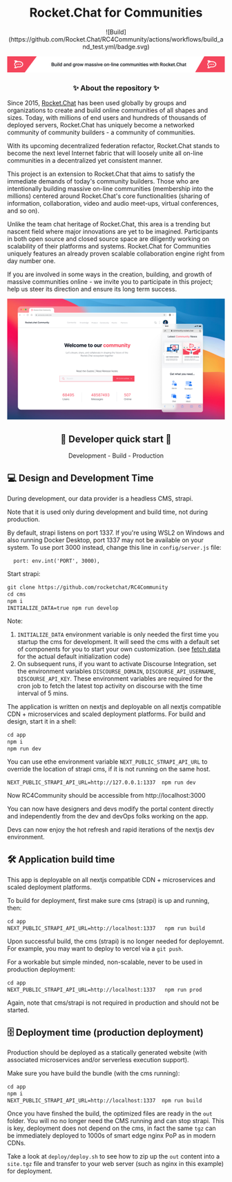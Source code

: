 <h1 align='center'>Rocket.Chat for Communities </h1>
<p align='center'>![Build](https://github.com/Rocket.Chat/RC4Community/actions/workflows/build_and_test.yml/badge.svg)</p>

![build and grow massive online communities with rocket.chat](./assets/readme-banner.png)

<h3 align='center'>✨ About the repository ✨</h3>


Since 2015, [Rocket.Chat](https://rocket.chat) has been used globally by groups and organizations to create and build online communities of all shapes and sizes.    Today, with millions of end users and hundreds of thousands of deployed servers,  Rocket.Chat has uniquely become a networked community of community builders - a community of communities.   

With its upcoming decentralized federation refactor,   Rocket.Chat stands to become the next level Internet fabric that will loosely unite all on-line communities in a decentralized yet consistent manner.

This project is an extension to Rocket.Chat that aims to satisfy the immediate demands of today's community builders.   Those who are intentionally building massive on-line communities (membership into the millions) centered around Rocket.Chat's core functionalities  (sharing of information, collaboration,  video and audio meet-ups, virtual conferences, and so on).  

Unlike the team chat heritage of Rocket.Chat, this area is a trending but nascent field where major innovations are yet to be imagined. Participants in both open source and closed source space are diligently working on scalability of their platforms and systems.   Rocket.Chat for Communities uniquely features an already proven scalable collaboration engine right from day number one.

If you are involved in some ways in the creation, building, and growth of massive communities online - we invite you to participate in this project; help us steer its direction and ensure its long term success. 

![build and grow massive online communities with rocket.chat](./assets/readme-hero.png)

<h2 align='center'>🚀 Developer quick start 🚀</h2>
<p align='center'> Development - Build - Production </p>


## 💻 Design and Development Time

During development, our data provider is a headless CMS, strapi.  

Note that it is used only during development and build time, not during production.


By default, strapi listens on port 1337.   If you're using WSL2 on Windows and also running Docker Desktop,  port 1337 may not be available on your system.   To use port 3000 instead,  change this line in  `config/server.js` file:

```
  port: env.int('PORT', 3000),
```

Start strapi: 

```
git clone https://github.com/rocketchat/RC4Community
cd cms
npm i
INITIALIZE_DATA=true npm run develop
```

Note:
1. `INITIALIZE_DATA` environment variable is only needed the first time you startup the cms for development.   It will seed the cms with a default set of components for you to start your own customization.  (see [fetch data](https://github.com/RonLek/RC4Community/blob/master/cms/config/functions/fetchData.js)  for the actual default initialization code)
2. On subsequent runs, if you want to activate Discourse Integration, set the environment variables `DISCOURSE_DOMAIN`, `DISCOURSE_API_USERNAME`, `DISCOURSE_API_KEY`.  These  environment variables are required for the cron job to fetch the latest top activity on discourse with the time interval of 5 mins.

 
The application is written on nextjs and deployable on all nextjs compatible CDN + microservices and scaled deployment platforms. For build and design, start it in a shell:

```
cd app
npm i
npm run dev
```
You can use ethe environment variable `NEXT_PUBLIC_STRAPI_API_URL` to override the location of strapi cms, if it is not running on the same host.

```
NEXT_PUBLIC_STRAPI_API_URL=http://127.0.0.1:1337  npm run dev
```


Now RC4Community should be accessible from http://localhost:3000

You can now have designers and devs modify the portal content directly and independently from the dev and devOps folks working on the app.

Devs can now enjoy the hot refresh and rapid iterations of the nextjs dev environment.


## 🛠  Application build time

This app is deployable on all nextjs compatible CDN + microservices and scaled deployment platforms. 

To build for deployment, first make sure cms (strapi) is up and running, then:
```
cd app
NEXT_PUBLIC_STRAPI_API_URL=http://localhost:1337   npm run build
```

Upon successful build, the cms (strapi) is no longer needed for deployemnt.  For example, you may want to deploy to vercel via a `git push`.

For a workable but simple minded, non-scalable, never to be used in production deployment:

```
cd app
NEXT_PUBLIC_STRAPI_API_URL=http://localhost:1337   npm run prod
```

Again, note that cms/strapi is not required in production and should not be started.


## 🗄 Deployment time  (production deployment)

Production should be deployed as a statically generated website (with associated microservices and/or serverless execution support).

Make sure you have build the bundle  (with the cms running):

```
cd app
npm i
NEXT_PUBLIC_STRAPI_API_URL=http://localhost:1337  npm run build
```

Once you have finshed the build,  the optimized files are ready in the `out` folder.  You will no no longer need the CMS running and can stop strapi.  This is key, deployment does not depend on the cms, in fact the same `tgz` can be immediately deployed to 1000s of smart edge nginx PoP as in modern CDNs.

Take a look at `deploy/deploy.sh` to see how to zip up the `out` content into a `site.tgz` file and transfer to your web server  (such as nginx in this example) for deployment.
